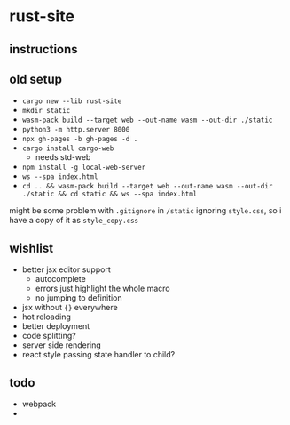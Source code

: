 # rust-site

## instructions

## old setup

- `cargo new --lib rust-site`
- `mkdir static`
- `wasm-pack build --target web --out-name wasm --out-dir ./static`
- `python3 -m http.server 8000`
- `npx gh-pages -b gh-pages -d .`
- `cargo install cargo-web`
  - needs std-web
- `npm install -g local-web-server`
- `ws --spa index.html`
- `cd .. && wasm-pack build --target web --out-name wasm --out-dir ./static && cd static && ws --spa index.html`

might be some problem with `.gitignore` in `/static` ignoring `style.css`, so i have a copy of it as `style_copy.css`

## wishlist

- better jsx editor support
  - autocomplete
  - errors just highlight the whole macro
  - no jumping to definition
- jsx without `{}` everywhere
- hot reloading
- better deployment
- code splitting?
- server side rendering
- react style passing state handler to child?

## todo

- webpack
- <mark>